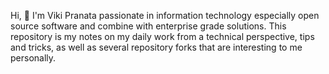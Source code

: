 Hi, 👋
I'm Viki Pranata passionate in information technology especially open source software and combine with enterprise grade solutions.
This repository is my notes on my daily work from a technical perspective, tips and tricks, as well as several repository forks that are interesting to me personally.
